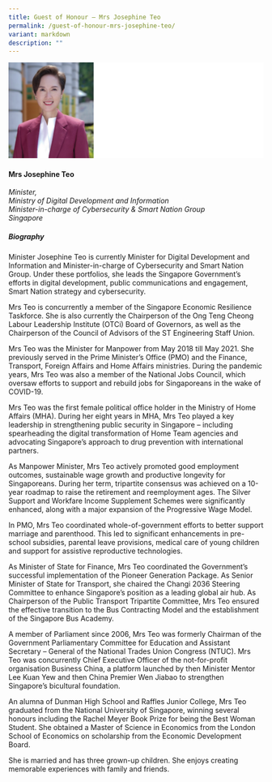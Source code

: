 ```yaml
---
title: Guest of Honour – Mrs Josephine Teo
permalink: /guest-of-honour-mrs-josephine-teo/
variant: markdown
description: ""
---
```

![](/images/2025%20speakers/MinDDI_Josephine_Teo.png)
#### **Mrs Josephine Teo**

*Minister,<br>Ministry of Digital Development and Information<br>Minister-in-charge of Cybersecurity &amp; Smart Nation Group<br>Singapore*

##### **Biography**
Minister Josephine Teo is currently Minister for Digital Development and Information and Minister-in-charge of Cybersecurity and Smart Nation Group. Under these portfolios, she leads the Singapore Government’s efforts in digital development, public communications and engagement, Smart Nation strategy and cybersecurity. 

Mrs Teo is concurrently a member of the Singapore Economic Resilience Taskforce. She is also currently the Chairperson of the Ong Teng Cheong Labour Leadership Institute (OTCi) Board of Governors, as well as the Chairperson of the Council of Advisors of the ST Engineering Staff Union.

Mrs Teo was the Minister for Manpower from May 2018 till May 2021. She previously served in the Prime Minister’s Office (PMO) and the Finance, Transport, Foreign Affairs and Home Affairs ministries. During the pandemic years, Mrs Teo was also a member of the National Jobs Council, which oversaw efforts to support and rebuild jobs for Singaporeans in the wake of COVID-19. 

Mrs Teo was the first female political office holder in the Ministry of Home Affairs (MHA). During her eight years in MHA, Mrs Teo played a key leadership in strengthening public security in Singapore – including spearheading the digital transformation of Home Team agencies and advocating Singapore’s approach to drug prevention with international partners.   

As Manpower Minister, Mrs Teo actively promoted good employment outcomes, sustainable wage growth and productive longevity for Singaporeans. During her term, tripartite consensus was achieved on a 10-year roadmap to raise the retirement and reemployment ages. The Silver Support and Workfare Income Supplement Schemes were significantly enhanced, along with a major expansion of the Progressive Wage Model. 

In PMO, Mrs Teo coordinated whole-of-government efforts to better support marriage and parenthood. This led to significant enhancements in pre-school subsidies, parental leave provisions, medical care of young children and support for assistive reproductive technologies.

As Minister of State for Finance, Mrs Teo coordinated the Government’s successful implementation of the Pioneer Generation Package. As Senior Minister of State for Transport, she chaired the Changi 2036 Steering Committee to enhance Singapore’s position as a leading global air hub. As Chairperson of the Public Transport Tripartite Committee, Mrs Teo ensured the effective transition to the Bus Contracting Model and the establishment of the Singapore Bus Academy. 

A member of Parliament since 2006, Mrs Teo was formerly Chairman of the Government Parliamentary Committee for Education and Assistant Secretary – General of the National Trades Union Congress (NTUC). Mrs Teo was concurrently Chief Executive Officer of the not-for-profit organisation Business China, a platform launched by then Minister Mentor Lee Kuan Yew and then China Premier Wen Jiabao 
to strengthen Singapore’s bicultural foundation.

An alumna of Dunman High School and Raffles Junior College, Mrs Teo graduated from the National University of Singapore, winning several honours including the Rachel Meyer Book Prize for being the Best Woman Student. She obtained a Master of Science in Economics from the London School of Economics on scholarship from the Economic Development Board. 

She is married and has three grown-up children. She enjoys creating memorable experiences with family and friends.